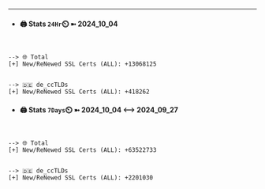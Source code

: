 

---
- #### 🖨️ **Stats** `24Hr`⏲️ ➼ 2024_10_04
```console


--> 🌐 Total
[+] New/ReNewed SSL Certs (ALL): +13068125


--> 🇩🇪 de_ccTLDs
[+] New/ReNewed SSL Certs (ALL): +418262

```

- #### 🖨️ **Stats** `7Days`⏲️ ➼ 2024_10_04 <--> 2024_09_27
```console


--> 🌐 Total
[+] New/ReNewed SSL Certs (ALL): +63522733


--> 🇩🇪 de_ccTLDs
[+] New/ReNewed SSL Certs (ALL): +2201030

```

